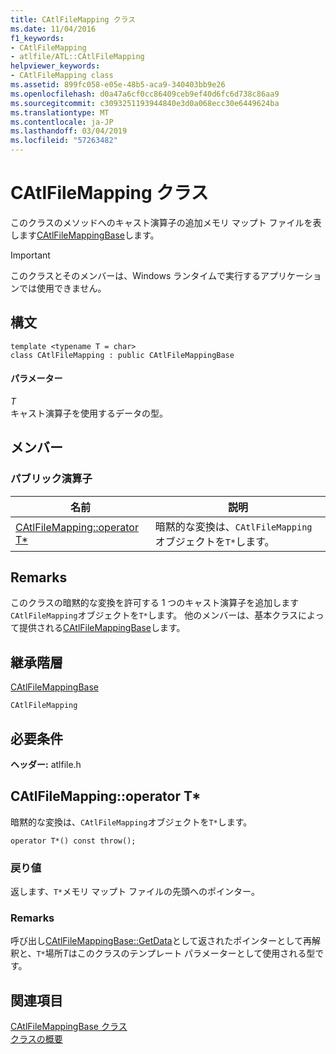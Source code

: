 ```yaml
---
title: CAtlFileMapping クラス
ms.date: 11/04/2016
f1_keywords:
- CAtlFileMapping
- atlfile/ATL::CAtlFileMapping
helpviewer_keywords:
- CAtlFileMapping class
ms.assetid: 899fc058-e05e-48b5-aca9-340403bb9e26
ms.openlocfilehash: d0a47a6cf0cc86409ceb9ef40d6fc6d738c86aa9
ms.sourcegitcommit: c3093251193944840e3d0a068ecc30e6449624ba
ms.translationtype: MT
ms.contentlocale: ja-JP
ms.lasthandoff: 03/04/2019
ms.locfileid: "57263482"
---
```

# <a name="catlfilemapping-class"></a>CAtlFileMapping クラス

このクラスのメソッドへのキャスト演算子の追加メモリ マップト ファイルを表します[CAtlFileMappingBase](../../atl/reference/catlfilemappingbase-class.md)します。

> [!IMPORTANT]
>  このクラスとそのメンバーは、Windows ランタイムで実行するアプリケーションでは使用できません。

## <a name="syntax"></a>構文

```
template <typename T = char>
class CAtlFileMapping : public CAtlFileMappingBase
```

#### <a name="parameters"></a>パラメーター

*T*<br/>
キャスト演算子を使用するデータの型。

## <a name="members"></a>メンバー

### <a name="public-operators"></a>パブリック演算子

|名前|説明|
|----------|-----------------|
|[CAtlFileMapping::operator T*](#operator_t_star)|暗黙的な変換は、`CAtlFileMapping`オブジェクトを`T*`します。|

## <a name="remarks"></a>Remarks

このクラスの暗黙的な変換を許可する 1 つのキャスト演算子を追加します`CAtlFileMapping`オブジェクトを`T*`します。 他のメンバーは、基本クラスによって提供される[CAtlFileMappingBase](../../atl/reference/catlfilemappingbase-class.md)します。

## <a name="inheritance-hierarchy"></a>継承階層

[CAtlFileMappingBase](../../atl/reference/catlfilemappingbase-class.md)

`CAtlFileMapping`

## <a name="requirements"></a>必要条件

**ヘッダー:** atlfile.h

##  <a name="operator_t_star"></a>  CAtlFileMapping::operator T*

暗黙的な変換は、`CAtlFileMapping`オブジェクトを`T*`します。

```
operator T*() const throw();
```

### <a name="return-value"></a>戻り値

返します、`T*`メモリ マップト ファイルの先頭へのポインター。

### <a name="remarks"></a>Remarks

呼び出し[CAtlFileMappingBase::GetData](../../atl/reference/catlfilemappingbase-class.md#getdata)として返されたポインターとして再解釈と、`T*`場所*T*はこのクラスのテンプレート パラメーターとして使用される型です。

## <a name="see-also"></a>関連項目

[CAtlFileMappingBase クラス](../../atl/reference/catlfilemappingbase-class.md)<br/>
[クラスの概要](../../atl/atl-class-overview.md)
